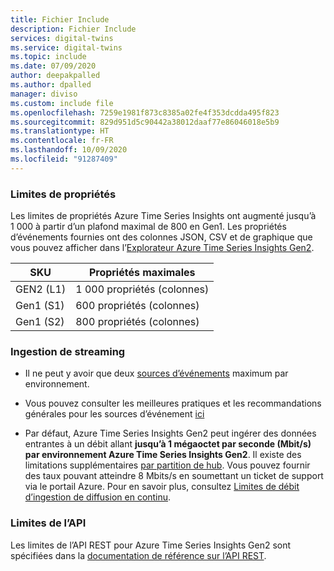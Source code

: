 ```yaml
---
title: Fichier Include
description: Fichier Include
services: digital-twins
ms.service: digital-twins
ms.topic: include
ms.date: 07/09/2020
author: deepakpalled
ms.author: dpalled
manager: diviso
ms.custom: include file
ms.openlocfilehash: 7259e1981f873c8385a02fe4f353dcdda495f823
ms.sourcegitcommit: 829d951d5c90442a38012daaf77e86046018e5b9
ms.translationtype: HT
ms.contentlocale: fr-FR
ms.lasthandoff: 10/09/2020
ms.locfileid: "91287409"
---
```

### <a name="property-limits"></a>Limites de propriétés

Les limites de propriétés Azure Time Series Insights ont augmenté jusqu’à 1 000 à partir d’un plafond maximal de 800 en Gen1. Les propriétés d’événements fournies ont des colonnes JSON, CSV et de graphique que vous pouvez afficher dans l’[Explorateur Azure Time Series Insights Gen2](https://docs.microsoft.com/azure/time-series-insights/time-series-insights-update-quickstart).

| SKU | Propriétés maximales |
| --- | --- |
| GEN2 (L1) | 1 000 propriétés (colonnes) |
| Gen1 (S1) | 600 propriétés (colonnes) |
| Gen1 (S2) | 800 propriétés (colonnes) |

### <a name="streaming-ingestion"></a>Ingestion de streaming

* Il ne peut y avoir que deux [sources d’événements](../articles/time-series-insights/concepts-streaming-ingestion-event-sources.md) maximum par environnement.

* Vous pouvez consulter les meilleures pratiques et les recommandations générales pour les sources d’événement [ici](../articles/time-series-insights/concepts-streaming-ingestion-event-sources.md#streaming-ingestion-best-practices)

* Par défaut, Azure Time Series Insights Gen2 peut ingérer des données entrantes à un débit allant **jusqu’à 1 mégaoctet par seconde (Mbit/s) par environnement Azure Time Series Insights Gen2**. Il existe des limitations supplémentaires [par partition de hub](../articles/time-series-insights/concepts-streaming-ingress-throughput-limits.md#hub-partitions-and-per-partition-limits). Vous pouvez fournir des taux pouvant atteindre 8 Mbits/s en soumettant un ticket de support via le portail Azure. Pour en savoir plus, consultez [Limites de débit d’ingestion de diffusion en continu](../articles/time-series-insights/concepts-streaming-ingress-throughput-limits.md).

### <a name="api-limits"></a>Limites de l’API

Les limites de l’API REST pour Azure Time Series Insights Gen2 sont spécifiées dans la [documentation de référence sur l’API REST](https://docs.microsoft.com/rest/api/time-series-insights/preview#limits-1).
